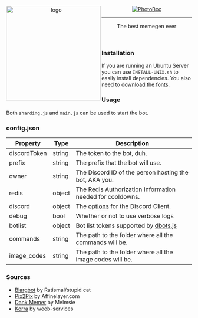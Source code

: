 <div align="center">
  <img src="https://i-need.discord.cards/bb03c2.png" alt="logo" align="left" width=256>
  <a href="https://discordbots.org/bot/284134563381248000" >
    <img src="https://discordbots.org/api/widget/284134563381248000.svg" alt="PhotoBox" />
  </a>
  <hr>
  <p>The best memegen ever</p>
</div>
<br>

### Installation
If you are running an Ubuntu Server you can use `INSTALL-UNIX.sh` to easily install dependencies.
You also need to [download the fonts](https://github.com/Snazzah/PhotoBox/blob/master/assets/fonts/WhereAreTheFonts.md).

### Usage
Both `sharding.js` and `main.js` can be used to start the bot.  

### config.json
| Property | Type | Description |
| -------- | ---- | ----------- |
| discordToken | string | The token to the bot, duh. |
| prefix | string | The prefix that the bot will use. |
| owner | string | The Discord ID of the person hosting the bot, AKA you. |
| redis | object | The Redis Authorization Information needed for cooldowns. |
| discord | object | The [options](https://discord.js.org/#/docs/main/stable/typedef/ClientOptions) for the Discord Client. |
| debug | bool | Whether or not to use verbose logs |
| botlist | object | Bot list tokens supported by [dbots.js](https://github.com/Snazzah/dbots.js) |
| commands | string | The path to the folder where all the commands will be. |
| image_codes | string | The path to the folder where all the image codes will be. |

### Sources
- [Blargbot](https://github.com/Ratismal/blargbot) by Ratismal/stupid cat
- [Pix2Pix](https://affinelayer.com/pixsrv/) by Affinelayer.com
- [Dank Memer](https://github.com/Dank-Memer) by Melmsie
- [Korra](https://github.com/weeb-services/korra) by weeb-services